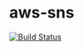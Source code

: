 # aws-sns

[![Build Status](https://travis-ci.org/holyshared/aws-sns.svg?branch=master)](https://travis-ci.org/holyshared/aws-sns)
